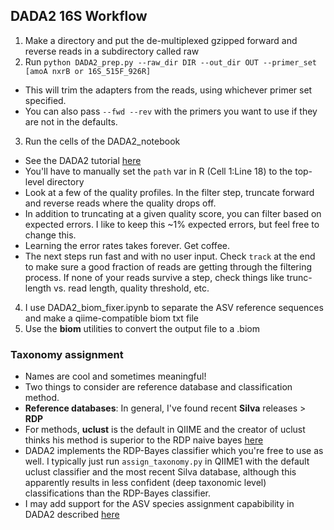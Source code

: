 ## DADA2 16S Workflow

1. Make a directory and put the de-multiplexed gzipped forward and reverse reads in a subdirectory called raw
2. Run `python DADA2_prep.py --raw_dir DIR --out_dir OUT --primer_set [amoA nxrB or 16S_515F_926R]`
  * This will trim the adapters from the reads, using whichever primer set specified.
  * You can also pass `--fwd --rev` with the primers you want to use if they are not in the defaults.
3. Run the cells of the DADA2_notebook
  * See the DADA2 tutorial [here](https://benjjneb.github.io/dada2/tutorial.html)
  * You'll have to manually set the `path` var in R (Cell 1:Line 18) to the top-level directory
  * Look at a few of the quality profiles. In the filter step, truncate forward and reverse reads where the quality drops off.
  * In addition to truncating at a given quality score, you can filter based on expected errors. I like to keep this ~1% expected errors, but feel free to change this.
  * Learning the error rates takes forever. Get coffee.
  * The next steps run fast and with no user input. Check `track` at the end to make sure a good fraction of reads are getting through the filtering process. If none of your reads survive a step, check things like trunc-length vs. read length, quality threshold, etc.
4. I use DADA2_biom_fixer.ipynb to separate the ASV reference sequences and make a qiime-compatible biom txt file
5. Use the **biom** utilities to convert the output file to a .biom

### Taxonomy assignment
* Names are cool and sometimes meaningful!
* Two things to consider are reference database and classification method.
* **Reference databases**: In general, I've found recent **Silva** releases > **RDP**
* For methods, **uclust** is the default in QIIME and the creator of uclust thinks his method is superior to the RDP naive bayes [here](https://www.drive5.com/usearch/manual/taxonomy_validation.html)
* DADA2 implements the RDP-Bayes classifier which you're free to use as well. I typically just run `assign_taxonomy.py` in QIIME1 with the default uclust classifier and the most recent Silva database, although this apparently results in less confident (deep taxonomic level) classifications than the RDP-Bayes classifier.
* I may add support for the ASV species assignment capabibility in DADA2 described [here](https://benjjneb.github.io/dada2/assign.html#species-assignment)
